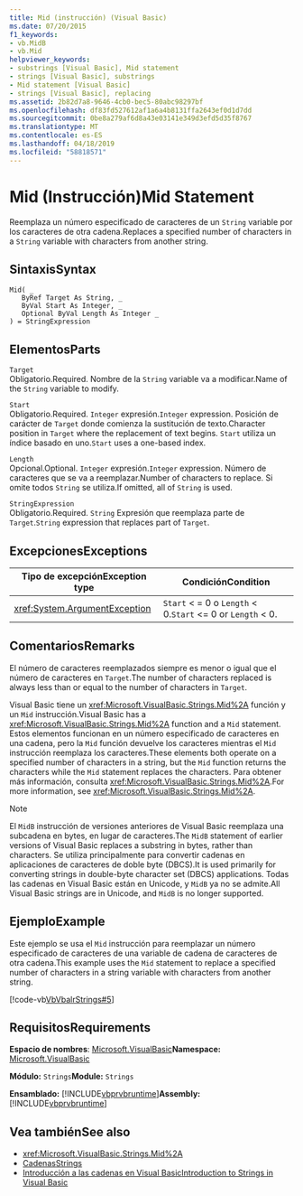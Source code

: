 ```yaml
---
title: Mid (instrucción) (Visual Basic)
ms.date: 07/20/2015
f1_keywords:
- vb.MidB
- vb.Mid
helpviewer_keywords:
- substrings [Visual Basic], Mid statement
- strings [Visual Basic], substrings
- Mid statement [Visual Basic]
- strings [Visual Basic], replacing
ms.assetid: 2b82d7a8-9646-4cb0-bec5-80abc98297bf
ms.openlocfilehash: df83fd527612af1a6a4b8131ffa2643ef0d1d7dd
ms.sourcegitcommit: 0be8a279af6d8a43e03141e349d3efd5d35f8767
ms.translationtype: MT
ms.contentlocale: es-ES
ms.lasthandoff: 04/18/2019
ms.locfileid: "58818571"
---
```

# <a name="mid-statement"></a><span data-ttu-id="f3206-102">Mid (Instrucción)</span><span class="sxs-lookup"><span data-stu-id="f3206-102">Mid Statement</span></span>
<span data-ttu-id="f3206-103">Reemplaza un número especificado de caracteres de un `String` variable por los caracteres de otra cadena.</span><span class="sxs-lookup"><span data-stu-id="f3206-103">Replaces a specified number of characters in a `String` variable with characters from another string.</span></span>  
  
## <a name="syntax"></a><span data-ttu-id="f3206-104">Sintaxis</span><span class="sxs-lookup"><span data-stu-id="f3206-104">Syntax</span></span>  
  
```  
Mid( _  
   ByRef Target As String, _  
   ByVal Start As Integer, _  
   Optional ByVal Length As Integer _  
) = StringExpression  
```  
  
## <a name="parts"></a><span data-ttu-id="f3206-105">Elementos</span><span class="sxs-lookup"><span data-stu-id="f3206-105">Parts</span></span>  
 `Target`  
 <span data-ttu-id="f3206-106">Obligatorio.</span><span class="sxs-lookup"><span data-stu-id="f3206-106">Required.</span></span> <span data-ttu-id="f3206-107">Nombre de la `String` variable va a modificar.</span><span class="sxs-lookup"><span data-stu-id="f3206-107">Name of the `String` variable to modify.</span></span>  
  
 `Start`  
 <span data-ttu-id="f3206-108">Obligatorio.</span><span class="sxs-lookup"><span data-stu-id="f3206-108">Required.</span></span> <span data-ttu-id="f3206-109">`Integer` expresión.</span><span class="sxs-lookup"><span data-stu-id="f3206-109">`Integer` expression.</span></span> <span data-ttu-id="f3206-110">Posición de carácter de `Target` donde comienza la sustitución de texto.</span><span class="sxs-lookup"><span data-stu-id="f3206-110">Character position in `Target` where the replacement of text begins.</span></span> <span data-ttu-id="f3206-111">`Start` utiliza un índice basado en uno.</span><span class="sxs-lookup"><span data-stu-id="f3206-111">`Start` uses a one-based index.</span></span>  
  
 `Length`  
 <span data-ttu-id="f3206-112">Opcional.</span><span class="sxs-lookup"><span data-stu-id="f3206-112">Optional.</span></span> <span data-ttu-id="f3206-113">`Integer` expresión.</span><span class="sxs-lookup"><span data-stu-id="f3206-113">`Integer` expression.</span></span> <span data-ttu-id="f3206-114">Número de caracteres que se va a reemplazar.</span><span class="sxs-lookup"><span data-stu-id="f3206-114">Number of characters to replace.</span></span> <span data-ttu-id="f3206-115">Si omite todos `String` se utiliza.</span><span class="sxs-lookup"><span data-stu-id="f3206-115">If omitted, all of `String` is used.</span></span>  
  
 `StringExpression`  
 <span data-ttu-id="f3206-116">Obligatorio.</span><span class="sxs-lookup"><span data-stu-id="f3206-116">Required.</span></span> <span data-ttu-id="f3206-117">`String` Expresión que reemplaza parte de `Target`.</span><span class="sxs-lookup"><span data-stu-id="f3206-117">`String` expression that replaces part of `Target`.</span></span>  
  
## <a name="exceptions"></a><span data-ttu-id="f3206-118">Excepciones</span><span class="sxs-lookup"><span data-stu-id="f3206-118">Exceptions</span></span>  
  
|<span data-ttu-id="f3206-119">Tipo de excepción</span><span class="sxs-lookup"><span data-stu-id="f3206-119">Exception type</span></span>|<span data-ttu-id="f3206-120">Condición</span><span class="sxs-lookup"><span data-stu-id="f3206-120">Condition</span></span>|  
|--------------------|---------------|  
|<xref:System.ArgumentException>|<span data-ttu-id="f3206-121">`Start` < = 0 o `Length` < 0.</span><span class="sxs-lookup"><span data-stu-id="f3206-121">`Start` <= 0 or `Length` < 0.</span></span>|  
  
## <a name="remarks"></a><span data-ttu-id="f3206-122">Comentarios</span><span class="sxs-lookup"><span data-stu-id="f3206-122">Remarks</span></span>  
 <span data-ttu-id="f3206-123">El número de caracteres reemplazados siempre es menor o igual que el número de caracteres en `Target`.</span><span class="sxs-lookup"><span data-stu-id="f3206-123">The number of characters replaced is always less than or equal to the number of characters in `Target`.</span></span>  
  
 <span data-ttu-id="f3206-124">Visual Basic tiene un <xref:Microsoft.VisualBasic.Strings.Mid%2A> función y un `Mid` instrucción.</span><span class="sxs-lookup"><span data-stu-id="f3206-124">Visual Basic has a <xref:Microsoft.VisualBasic.Strings.Mid%2A> function and a `Mid` statement.</span></span> <span data-ttu-id="f3206-125">Estos elementos funcionan en un número especificado de caracteres en una cadena, pero la `Mid` función devuelve los caracteres mientras el `Mid` instrucción reemplaza los caracteres.</span><span class="sxs-lookup"><span data-stu-id="f3206-125">These elements both operate on a specified number of characters in a string, but the `Mid` function returns the characters while the `Mid` statement replaces the characters.</span></span> <span data-ttu-id="f3206-126">Para obtener más información, consulta <xref:Microsoft.VisualBasic.Strings.Mid%2A>.</span><span class="sxs-lookup"><span data-stu-id="f3206-126">For more information, see <xref:Microsoft.VisualBasic.Strings.Mid%2A>.</span></span>  
  
> [!NOTE]
>  <span data-ttu-id="f3206-127">El `MidB` instrucción de versiones anteriores de Visual Basic reemplaza una subcadena en bytes, en lugar de caracteres.</span><span class="sxs-lookup"><span data-stu-id="f3206-127">The `MidB` statement of earlier versions of Visual Basic replaces a substring in bytes, rather than characters.</span></span> <span data-ttu-id="f3206-128">Se utiliza principalmente para convertir cadenas en aplicaciones de caracteres de doble byte (DBCS).</span><span class="sxs-lookup"><span data-stu-id="f3206-128">It is used primarily for converting strings in double-byte character set (DBCS) applications.</span></span> <span data-ttu-id="f3206-129">Todas las cadenas en Visual Basic están en Unicode, y `MidB` ya no se admite.</span><span class="sxs-lookup"><span data-stu-id="f3206-129">All Visual Basic strings are in Unicode, and `MidB` is no longer supported.</span></span>  
  
## <a name="example"></a><span data-ttu-id="f3206-130">Ejemplo</span><span class="sxs-lookup"><span data-stu-id="f3206-130">Example</span></span>  
 <span data-ttu-id="f3206-131">Este ejemplo se usa el `Mid` instrucción para reemplazar un número especificado de caracteres de una variable de cadena de caracteres de otra cadena.</span><span class="sxs-lookup"><span data-stu-id="f3206-131">This example uses the `Mid` statement to replace a specified number of characters in a string variable with characters from another string.</span></span>  
  
 [!code-vb[VbVbalrStrings#5](~/samples/snippets/visualbasic/VS_Snippets_VBCSharp/VbVbalrStrings/VB/Class1.vb#5)]  
  
## <a name="requirements"></a><span data-ttu-id="f3206-132">Requisitos</span><span class="sxs-lookup"><span data-stu-id="f3206-132">Requirements</span></span>  
 <span data-ttu-id="f3206-133">**Espacio de nombres**: [Microsoft.VisualBasic](../../../visual-basic/language-reference/runtime-library-members.md)</span><span class="sxs-lookup"><span data-stu-id="f3206-133">**Namespace:** [Microsoft.VisualBasic](../../../visual-basic/language-reference/runtime-library-members.md)</span></span>  
  
 <span data-ttu-id="f3206-134">**Módulo:** `Strings`</span><span class="sxs-lookup"><span data-stu-id="f3206-134">**Module:** `Strings`</span></span>  
  
 <span data-ttu-id="f3206-135">**Ensamblado:** [!INCLUDE[vbprvbruntime](~/includes/vbprvbruntime-md.md)]</span><span class="sxs-lookup"><span data-stu-id="f3206-135">**Assembly:** [!INCLUDE[vbprvbruntime](~/includes/vbprvbruntime-md.md)]</span></span>  
  
## <a name="see-also"></a><span data-ttu-id="f3206-136">Vea también</span><span class="sxs-lookup"><span data-stu-id="f3206-136">See also</span></span>

- <xref:Microsoft.VisualBasic.Strings.Mid%2A>
- [<span data-ttu-id="f3206-137">Cadenas</span><span class="sxs-lookup"><span data-stu-id="f3206-137">Strings</span></span>](../../../visual-basic/programming-guide/language-features/strings/index.md)
- [<span data-ttu-id="f3206-138">Introducción a las cadenas en Visual Basic</span><span class="sxs-lookup"><span data-stu-id="f3206-138">Introduction to Strings in Visual Basic</span></span>](../../../visual-basic/programming-guide/language-features/strings/introduction-to-strings.md)
